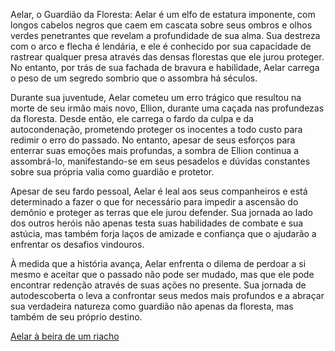 Aelar, o Guardião da Floresta:
Aelar é um elfo de estatura imponente, com longos cabelos negros que caem em cascata sobre seus ombros e olhos verdes penetrantes que revelam a profundidade de sua alma. Sua destreza com o arco e flecha é lendária, e ele é conhecido por sua capacidade de rastrear qualquer presa através das densas florestas que ele jurou proteger. No entanto, por trás de sua fachada de bravura e habilidade, Aelar carrega o peso de um segredo sombrio que o assombra há séculos.

Durante sua juventude, Aelar cometeu um erro trágico que resultou na morte de seu irmão mais novo, Ellion, durante uma caçada nas profundezas da floresta. Desde então, ele carrega o fardo da culpa e da autocondenação, prometendo proteger os inocentes a todo custo para redimir o erro do passado. No entanto, apesar de seus esforços para enterrar suas emoções mais profundas, a sombra de Ellion continua a assombrá-lo, manifestando-se em seus pesadelos e dúvidas constantes sobre sua própria valia como guardião e protetor.

Apesar de seu fardo pessoal, Aelar é leal aos seus companheiros e está determinado a fazer o que for necessário para impedir a ascensão do demônio e proteger as terras que ele jurou defender. Sua jornada ao lado dos outros heróis não apenas testa suas habilidades de combate e sua astúcia, mas também forja laços de amizade e confiança que o ajudarão a enfrentar os desafios vindouros.

À medida que a história avança, Aelar enfrenta o dilema de perdoar a si mesmo e aceitar que o passado não pode ser mudado, mas que ele pode encontrar redenção através de suas ações no presente. Sua jornada de autodescoberta o leva a confrontar seus medos mais profundos e a abraçar sua verdadeira natureza como guardião não apenas da floresta, mas também de seu próprio destino.

[Aelar à beira de um riacho](https://cdn.leonardo.ai/users/2e14afea-e0cf-4562-8fb0-46dd1c771899/generations/4142dce4-3e00-4eee-8c2d-4c76dd363563/Default_an_imposing_elf_with_long_black_hair_and_piercing_gree_2.jpg)
